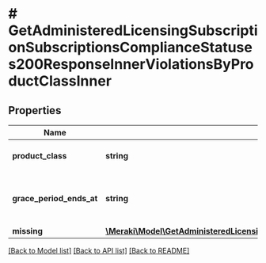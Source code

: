 # # GetAdministeredLicensingSubscriptionSubscriptionsComplianceStatuses200ResponseInnerViolationsByProductClassInner

## Properties

Name | Type | Description | Notes
------------ | ------------- | ------------- | -------------
**product_class** | **string** | Name of the product class | [optional]
**grace_period_ends_at** | **string** | End date of the grace period in ISO 8601 format | [optional]
**missing** | [**\Meraki\Model\GetAdministeredLicensingSubscriptionSubscriptionsComplianceStatuses200ResponseInnerViolationsByProductClassInnerMissing**](GetAdministeredLicensingSubscriptionSubscriptionsComplianceStatuses200ResponseInnerViolationsByProductClassInnerMissing.md) |  | [optional]

[[Back to Model list]](../../README.md#models) [[Back to API list]](../../README.md#endpoints) [[Back to README]](../../README.md)
